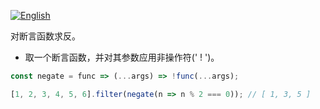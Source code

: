 
<a href="./README.md" target="_blank"><img src="https://img.shields.io/badge/-English-gray" alt="English"/></a>

对断言函数求反。

- 取一个断言函数，并对其参数应用非操作符(' ! ')。

```js
const negate = func => (...args) => !func(...args);
```

```js
[1, 2, 3, 4, 5, 6].filter(negate(n => n % 2 === 0)); // [ 1, 3, 5 ]
```
